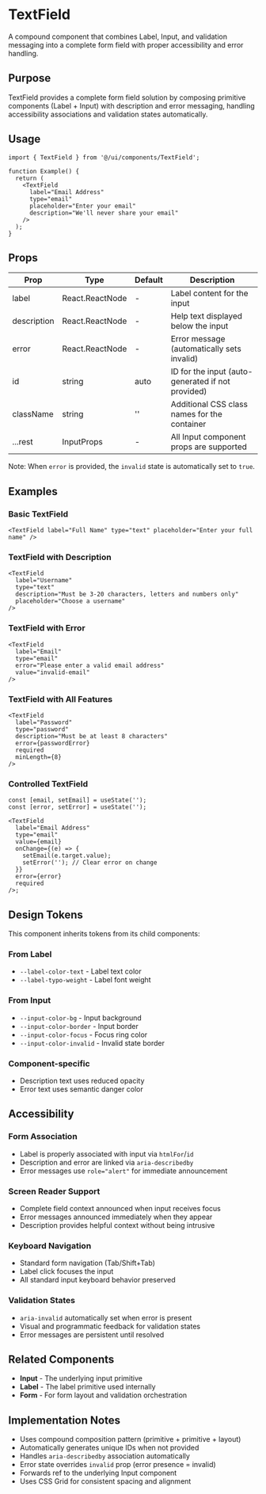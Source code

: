 # TextField

A compound component that combines Label, Input, and validation messaging into a complete form field with proper accessibility and error handling.

## Purpose

TextField provides a complete form field solution by composing primitive components (Label + Input) with description and error messaging, handling accessibility associations and validation states automatically.

## Usage

```tsx
import { TextField } from '@/ui/components/TextField';

function Example() {
  return (
    <TextField
      label="Email Address"
      type="email"
      placeholder="Enter your email"
      description="We'll never share your email"
    />
  );
}
```

## Props

| Prop        | Type            | Default | Description                                       |
| ----------- | --------------- | ------- | ------------------------------------------------- |
| label       | React.ReactNode | -       | Label content for the input                       |
| description | React.ReactNode | -       | Help text displayed below the input               |
| error       | React.ReactNode | -       | Error message (automatically sets invalid)        |
| id          | string          | auto    | ID for the input (auto-generated if not provided) |
| className   | string          | ''      | Additional CSS class names for the container      |
| ...rest     | InputProps      | -       | All Input component props are supported           |

Note: When `error` is provided, the `invalid` state is automatically set to `true`.

## Examples

### Basic TextField

```tsx
<TextField label="Full Name" type="text" placeholder="Enter your full name" />
```

### TextField with Description

```tsx
<TextField
  label="Username"
  type="text"
  description="Must be 3-20 characters, letters and numbers only"
  placeholder="Choose a username"
/>
```

### TextField with Error

```tsx
<TextField
  label="Email"
  type="email"
  error="Please enter a valid email address"
  value="invalid-email"
/>
```

### TextField with All Features

```tsx
<TextField
  label="Password"
  type="password"
  description="Must be at least 8 characters"
  error={passwordError}
  required
  minLength={8}
/>
```

### Controlled TextField

```tsx
const [email, setEmail] = useState('');
const [error, setError] = useState('');

<TextField
  label="Email Address"
  type="email"
  value={email}
  onChange={(e) => {
    setEmail(e.target.value);
    setError(''); // Clear error on change
  }}
  error={error}
  required
/>;
```

## Design Tokens

This component inherits tokens from its child components:

### From Label

- `--label-color-text` - Label text color
- `--label-typo-weight` - Label font weight

### From Input

- `--input-color-bg` - Input background
- `--input-color-border` - Input border
- `--input-color-focus` - Focus ring color
- `--input-color-invalid` - Invalid state border

### Component-specific

- Description text uses reduced opacity
- Error text uses semantic danger color

## Accessibility

### Form Association

- Label is properly associated with input via `htmlFor`/`id`
- Description and error are linked via `aria-describedby`
- Error messages use `role="alert"` for immediate announcement

### Screen Reader Support

- Complete field context announced when input receives focus
- Error messages announced immediately when they appear
- Description provides helpful context without being intrusive

### Keyboard Navigation

- Standard form navigation (Tab/Shift+Tab)
- Label click focuses the input
- All standard input keyboard behavior preserved

### Validation States

- `aria-invalid` automatically set when error is present
- Visual and programmatic feedback for validation states
- Error messages are persistent until resolved

## Related Components

- **Input** - The underlying input primitive
- **Label** - The label primitive used internally
- **Form** - For form layout and validation orchestration

## Implementation Notes

- Uses compound composition pattern (primitive + primitive + layout)
- Automatically generates unique IDs when not provided
- Handles `aria-describedby` association automatically
- Error state overrides `invalid` prop (error presence = invalid)
- Forwards ref to the underlying Input component
- Uses CSS Grid for consistent spacing and alignment
